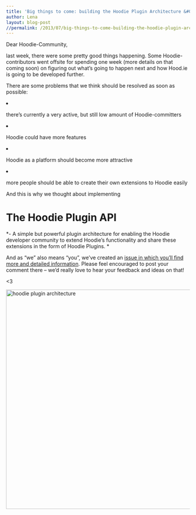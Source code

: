 ```yaml
---
title: 'Big things to come: building the Hoodie Plugin Architecture &#038; making Hoodie Plugin-ready'
author: Lena
layout: blog-post
//permalink: /2013/07/big-things-to-come-building-the-hoodie-plugin-architecture-making-hoodie-plugin-ready/
---
```

Dear Hoodie-Community,

last week, there were some pretty good things happening. Some Hoodie-contributors went offsite for spending one week (more details on that coming soon) on figuring out what&#8217;s going to happen next and how Hood.ie is going to be developed further.

There are some problems that we think should be resolved as soon as possible:

<li dir="ltr">
  <p dir="ltr">
    there&#8217;s currently a very active, but still low amount of Hoodie-committers
  </p>
</li>

<li dir="ltr">
  <p dir="ltr">
    Hoodie could have more features
  </p>
</li>

<li dir="ltr">
  <p dir="ltr">
    Hoodie as a platform should become more attractive
  </p>
</li>

<li dir="ltr">
  <p dir="ltr">
    more people should be able to create their own extensions to Hoodie easily
  </p>
</li>

And this is why we thought about implementing

# The Hoodie Plugin API

*- A simple but powerful plugin architecture for enabling the Hoodie developer community to extend Hoodie&#8217;s functionality and share these extensions in the form of Hoodie Plugins. *

And as &#8220;we&#8221; also means &#8220;you&#8221;, we&#8217;ve created an [issue in which you&#8217;ll find more and detailed information][1]. Please feel encouraged to post your comment there &#8211; we&#8217;d really love to hear your feedback and ideas on that!

<3

<img class="alignnone  wp-image-134" alt="hoodie plugin architecture" src="http://blog.hood.ie/wp-content/uploads/2013/07/IMG_9353-470x470.jpg" width="600" height="600" />

 [1]: https://github.com/hoodiehq/hoodie-server/issues/96
